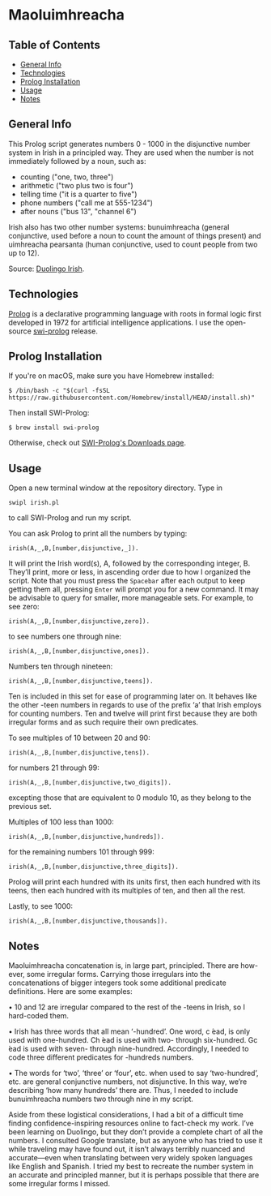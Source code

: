 # Maoluimhreacha
## Table of Contents
* [General Info](#general-info)
* [Technologies](#technologies)
* [Prolog Installation](#prolog-installation)
* [Usage](#usage)
* [Notes](#notes)

## General Info
This Prolog script generates numbers 0 - 1000 in the disjunctive number system in Irish in a principled way. They are used when the number is not immediately followed by a noun, such as:

* counting ("one, two, three")
* arithmetic ("two plus two is four")
* telling time ("it is a quarter to five")
* phone numbers ("call me at 555-1234")
* after nouns ("bus 13", "channel 6")

Irish also has two other number systems: bunuimhreacha (general conjunctive, used before a noun to count the amount of things present) and uimhreacha pearsanta (human conjunctive, used to count people from two up to 12).

Source: [Duolingo Irish](https://www.duolingo.com/).

## Technologies
[Prolog](https://en.wikipedia.org/wiki/Prolog) is a declarative programming language with roots in formal logic first developed in 1972 for artificial intelligence applications. I use the open-source [swi-prolog](https://www.swi-prolog.org/) release.

## Prolog Installation
If you're on macOS, make sure you have Homebrew installed:
```
$ /bin/bash -c "$(curl -fsSL https://raw.githubusercontent.com/Homebrew/install/HEAD/install.sh)"
```

Then install SWI-Prolog:
```
$ brew install swi-prolog
```
Otherwise, check out [SWI-Prolog's Downloads page](https://www.swi-prolog.org/Download.html).

## Usage
Open a new terminal window at the repository directory. Type in
```
swipl irish.pl
```
to call SWI-Prolog and run my script.

You can ask Prolog to print all the numbers by typing:
```
irish(A,_,B,[number,disjunctive,_]).
```
It will print the Irish word(s), A, followed by the corresponding integer, B. They’ll print, more or less, in ascending order due to how I organized the script. Note that you must press the ```Spacebar``` after each output to keep getting them all, pressing ```Enter``` will prompt you for a new command. It may be advisable to query for smaller, more manageable sets. For example, to see zero:
```
irish(A,_,B,[number,disjunctive,zero]).
``` 
to see numbers one through nine:
```
irish(A,_,B,[number,disjunctive,ones]). 
```
Numbers ten through nineteen:
```
irish(A,_,B,[number,disjunctive,teens]). 
```
Ten is included in this set for ease of programming later on. It behaves like the other -teen numbers in regards to use of the prefix ‘a’ that Irish employs for counting numbers. Ten and twelve will print first because they are both irregular forms and as such require their own predicates.

To see multiples of 10 between 20 and 90:
```
irish(A,_,B,[number,disjunctive,tens]). 
```
for numbers 21 through 99:
```
irish(A,_,B,[number,disjunctive,two_digits]). 
```
excepting those that are equivalent to 0 modulo 10, as they belong to the previous set.

Multiples of 100 less than 1000:
```
irish(A,_,B,[number,disjunctive,hundreds]). 
```
for the remaining numbers 101 through 999:
```
irish(A,_,B,[number,disjunctive,three_digits]). 
```
Prolog will print each hundred with its units first, then each hundred with its teens, then each hundred with its multiples of ten, and then all the rest.

Lastly, to see 1000:
```
irish(A,_,B,[number,disjunctive,thousands]). 
```

## Notes

Maoluimhreacha concatenation is, in large part, principled. There are how- ever, some irregular forms. Carrying those irregulars into the concatenations of bigger integers took some additional predicate definitions. Here are some examples:

• 10 and 12 are irregular compared to the rest of the -teens in Irish, so I hard-coded them.

• Irish has three words that all mean ‘-hundred’. One word, c ́ead, is only used with one-hundred. Ch ́ead is used with two- through six-hundred. Gc ́ead is used with seven- through nine-hundred. Accordingly, I needed to code three different predicates for -hundreds numbers.

• The words for ‘two’, ‘three’ or ‘four’, etc. when used to say ‘two-hundred’, etc. are general conjunctive numbers, not disjunctive. In this way, we’re describing ‘how many hundreds’ there are. Thus, I needed to include bunuimhreacha numbers two through nine in my script.

Aside from these logistical considerations, I had a bit of a difficult time finding confidence-inspiring resources online to fact-check my work. I’ve been learning on Duolingo, but they don’t provide a complete chart of all the numbers. I consulted Google translate, but as anyone who has tried to use it while traveling may have found out, it isn’t always terribly nuanced and accurate—even when translating between very widely spoken languages like English and Spanish. I tried my best to recreate the number system in an accurate and principled manner, but it is perhaps possible that there are some irregular forms I missed.
